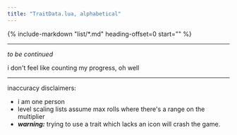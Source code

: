 ```yaml
---
title: "TraitData.lua, alphabetical"
---
```


{%
	include-markdown "list/*.md"
	heading-offset=0
	start="<!-- end front matter -->"
%}

---
*to be continued*

i don't feel like counting my progress, oh well

---
inaccuracy disclaimers:
* i am one person
* level scaling lists assume max rolls where there's a range on the multiplier
* ***warning:*** trying to use a trait which lacks an icon will crash the game.